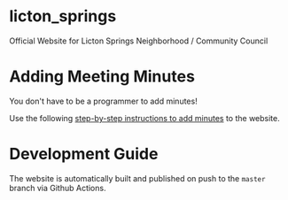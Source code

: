 # licton_springs
Official Website for Licton Springs Neighborhood / Community Council

# Adding Meeting Minutes

You don't have to be a programmer to add minutes! 

Use the following [step-by-step instructions to add minutes](./docs/how_to_upload_minutes.md) to the website.

# Development Guide
The website is automatically built and published on push to the `master` branch via Github Actions.
